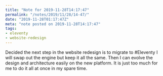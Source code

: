 ```yaml
---
title: "Note for 2019-11-28T14:17:47"
permalink: "/notes/2019/11/28/14-47/"
date: "2019-11-28T01:17:47Z"
meta: "note posted on 2019-11-28T14:17:47"
tags:
- eleventy
- website-redesign
---
```

Decided the next step in the website redesign is to migrate to #Eleventy I will swap out the engine but keep it all the same. Then I can evolve the design and architecture easily on the new platform. It is just too much for me to do it all at once in my spare time.
